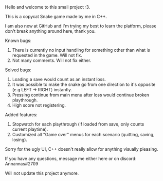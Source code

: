 Hello and welcome to this small project :3.

This is a copycat Snake game made by me in C++.

I am also new at GitHub and I'm trying my best to learn the platform, please don't break anything around here, thank you.

Known bugs:
1. There is currently no input handling for something other than what is requested in the game. Will not fix.
2. Not many comments. Will not fix either.

Solved bugs:
1. Loading a save would count as an instant loss.
2. It was possible to make the snake go from one direction to it's opposite (e.g LEFT -> RIGHT) instantly.
3. Pressing continue from main menu after loss would continue broken playthrough.
4. High score not registering.

Added features:
1. Stopwatch for each playthrough (if loaded from save, only counts current playtime).
2. Customized all "Game over" menus for each scenario (quitting, saving, losing).

Sorry for the ugly UI, C++ doesn't really allow for anything visually pleasing.

If you have any questions, message me either here or on discord: Annannas#2709

Will not update this project anymore.
